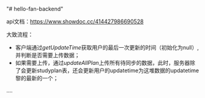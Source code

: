 "# hello-fan-backend"

api文档：https://www.showdoc.cc/414427986690528

大致流程：
- 客户端通过*getUpdateTime*获取用户的最后一次更新的时间（初始化为null）,
并判断是否需要上传数据；
- 如果需要上传，通过*updateAllPlan*上传所有待同步的数据，此时，服务器除了会更新studyplan表，还会更新用户的updatetime为这堆数据的updatetime黎的最新的一个；

....